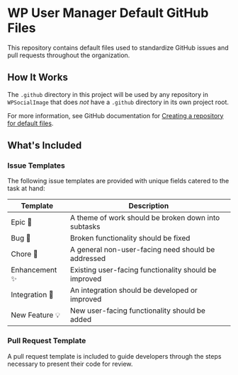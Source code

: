 # WP User Manager Default GitHub Files

This repository contains default files used to standardize GitHub issues and pull requests throughout the organization.

## How It Works

The `.github` directory in this project will be used by any repository in `WPSocialImage` that does _not_ have a `.github` directory in its own project root.

For more information, see GitHub documentation for [Creating a repository for default files](https://docs.github.com/en/github/building-a-strong-community/creating-a-default-community-health-file#creating-a-repository-for-default-files).

## What's Included

### Issue Templates

The following issue templates are provided with unique fields catered to the task at hand:

| Template       | Description                                           |
| -------------- | ----------------------------------------------------- |
| Epic 🚩        | A theme of work should be broken down into subtasks   |
| Bug 🐛         | Broken functionality should be fixed                  |
| Chore 🧹       | A general non-user-facing need should be addressed    |
| Enhancement ✨ | Existing user-facing functionality should be improved |
| Integration 🔌 | An integration should be developed or improved        |
| New Feature 💡 | New user-facing functionality should be added         |

### Pull Request Template

A pull request template is included to guide developers through the steps necessary to present their code for review.




